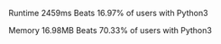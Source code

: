 Runtime
2459ms
Beats 16.97% of users with Python3

Memory
16.98MB
Beats 70.33% of users with Python3
